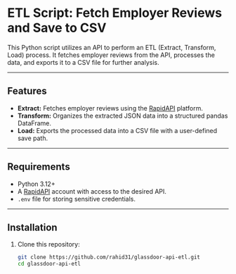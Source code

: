 # ETL Script: Fetch Employer Reviews and Save to CSV

This Python script utilizes an API to perform an ETL (Extract, Transform, Load) process. It fetches employer reviews from the API, processes the data, and exports it to a CSV file for further analysis. 

---

## Features

- **Extract:** Fetches employer reviews using the [RapidAPI](https://rapidapi.com/) platform.
- **Transform:** Organizes the extracted JSON data into a structured pandas DataFrame.
- **Load:** Exports the processed data into a CSV file with a user-defined save path.

---

## Requirements

- Python 3.12+
- A [RapidAPI](https://rapidapi.com/) account with access to the desired API.
- `.env` file for storing sensitive credentials.

---

## Installation

1. Clone this repository:
   ```bash
   git clone https://github.com/rahid31/glassdoor-api-etl.git
   cd glassdoor-api-etl
